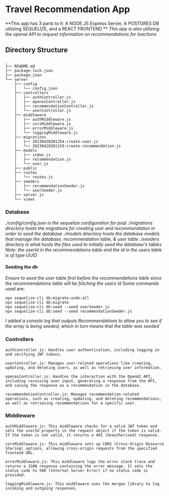 # **Travel Recommendation App**
**This app has 3 parts to it: A NODE.JS Express Server, A POSTGRES DB utilizing SEQUELIZE, and a REACT FRONTEND **
*This app is also utilizing the openai API to request information on recommendations for loactions*
## **Directory Structure**
```
.
├── README.md
├── package-lock.json
├── package.json
└── server
    ├── config
    │   └── config.json
    ├── controllers
    │   ├── authController.js
    │   ├── openaiController.js
    │   ├── recommendationController.js
    │   └── userController.js
    ├── middleware
    │   ├── authMiddleware.js
    │   ├── corsMiddleware.js
    │   ├── errorMiddleware.js
    │   └── loggingMiddleware.js
    ├── migrations
    │   ├── 20230428201254-create-user.js
    │   └── 20230428201319-create-recommendation.js
    ├── models
    │   ├── index.js
    │   ├── recommendation.js
    │   └── user.js
    ├── public
    ├── routes
    │   └── routes.js
    ├── seeders
    │   ├── recommendationSeeder.js
    │   └── userSeeder.js
    ├── server.js
    └── views
```
### Database
*./config/config.json is the sequelize configuration for psql*
*./migrations directory hosts the migrations for creating user and recommendation in order to seed the database*
*./models directory hosts the database models that manage the database, recommendation table, & user table*
*./seeders directory is what hosts the files used to initially seed the database's tables*
*Note: the userId in the recommendations table and the id in the users table is of type UUID*
#### Seeding the db
*Ensure to seed the user table first before the recommendations table since the recommendations table will be fetching the users Id*
Some commands used are:
```
npx sequelize-cli db:migrate:undo:all
npx sequelize-cli db:migrate
npx sequelize-cli db:seed --seed userSeeder.js
npx sequelize-cli db:seed --seed recommendationSeeder.js
```
*I added a console log that outputs Recommendations to allow you to see if the array is being seeded, which in turn means that the table was seeded*
### Controllers
```
authController.js: Handles user authentication, including logging in and verifying JWT tokens.

userController.js: Manages user-related operations like creating, updating, and deleting users, as well as retrieving user information.

openaiController.js: Handles the interaction with the OpenAI API, including receiving user input, generating a response from the API, and saving the response as a recommendation in the database.

recommendationController.js: Manages recommendation-related operations, such as creating, updating, and deleting recommendations, as well as retrieving recommendations for a specific user.
```
### Middleware
```
authMiddleware.js: This middleware checks for a valid JWT token and sets the userId property in the request object if the token is valid. If the token is not valid, it returns a 401 (Unauthorized) response.

corsMiddleware.js: This middleware sets up CORS (Cross-Origin Resource Sharing) options, allowing cross-origin requests from the specified frontend URL.

errorMiddleware.js: This middleware logs the error stack trace and returns a JSON response containing the error message. It sets the status code to 500 (Internal Server Error) if no status code is provided.

loggingMiddleware.js: This middleware uses the morgan library to log incoming and outgoing responses.
```